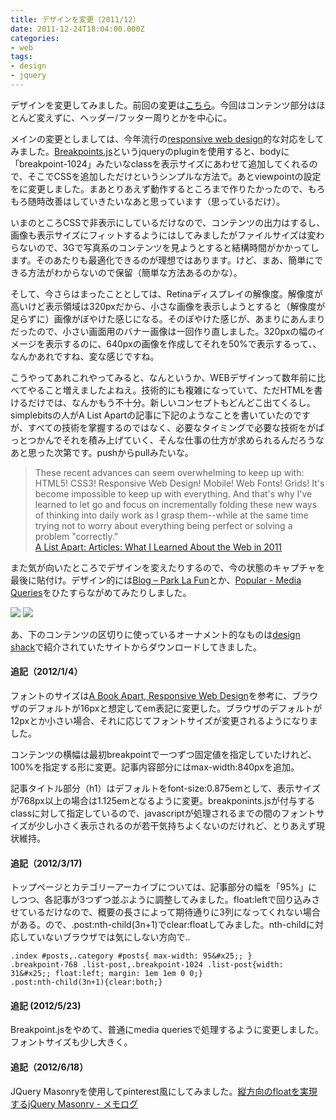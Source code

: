 ```yaml
---
title: デザインを変更（2011/12）
date: 2011-12-24T18:04:00.000Z
categories:
- web
tags:
- design
- jquery
---
```

デザインを変更してみました。前回の変更は[こちら](/blog//2010/12/redesign_2011/)。今回はコンテンツ部分はほとんど変えずに、ヘッダー/フッター周りとかを中心に。

メインの変更としましては、今年流行の[responsive web design](http://www.alistapart.com/articles/responsive-web-design/)的な対応をしてみました。[Breakpoints.js](http://coliss.com/articles/build-websites/operation/javascript/jquery-plugin-breakpoints.html)というjqueryのpluginを使用すると、bodyに「breakpoint-1024」みたいなclassを表示サイズにあわせて追加してくれるので、そこでCSSを追加しただけというシンプルな方法で。あとviewpointの設定を<meta name="viewport" content="width=device-width" />に変更しました。まあとりあえず動作するところまで作りたかったので、もろもろ随時改善はしていきたいなあと思っています（思っているだけ）。

<!-- more -->

いまのところCSSで非表示にしているだけなので、コンテンツの出力はするし、画像も表示サイズにフィットするようにはしてみましたがファイルサイズは変わらないので、3Gで写真系のコンテンツを見ようとすると結構時間がかかってします。そのあたりも最適化できるのが理想ではあります。けど、まあ、簡単にできる方法がわからないので保留（簡単な方法あるのかな）。

そして、今さらはまったこととしては、Retinaディスプレイの解像度。解像度が高いけど表示領域は320pxだから、小さな画像を表示しようとすると（解像度が足らずに）画像がぼやけた感じになる。そのぼやけた感じが、あまりにあんまりだったので、小さい画面用のバナー画像は一回作り直しました。320pxの幅のイメージを表示するのに、640pxの画像を作成してそれを50&#x25;で表示するって、、なんかあれですね、変な感じですね。

こうやってあれこれやってみると、なんというか、WEBデザインって数年前に比べてやること増えましたよねえ。技術的にも複雑になっていて、ただHTMLを書けるだけでは、なんかもう不十分。新しいコンセプトもどんどこ出てくるし。simplebitsの人がA List Apartの記事に下記のようなことを書いていたのですが、すべての技術を掌握するのではなく、必要なタイミングで必要な技術をがばっとつかんでそれを積み上げていく、そんな仕事の仕方が求められるんだろうなあと思った次第です。pushからpullみたいな。

> These recent advances can seem overwhelming to keep up with: HTML5! CSS3! Responsive Web Design! Mobile! Web Fonts! Grids! It's become impossible to keep up with everything. And that's why I've learned to let go and focus on incrementally folding these new ways of thinking into daily work as I grasp them--while at the same time trying not to worry about everything being perfect or solving a problem "correctly."  
> [A List Apart: Articles: What I Learned About the Web in 2011](http://www.alistapart.com/articles/what-i-learned-about-the-web-in-2011/)

また気が向いたところでデザインを変えたりするので、今の状態のキャプチャを最後に貼付け。デザイン的には[Blog – Park La Fun](http://parklafun.com/blog/)とか、[Popular - Media Queries](http://mediaqueri.es/popular/)をひたすらながめてみたりしました。  
  
![](http://farm8.staticflickr.com/7035/6578557639_364f4f23c3_o.png) ![](http://farm8.staticflickr.com/7171/6564730745_58630bbece.jpg)

あ、下のコンテンツの区切りに使っているオーナメント的なものは[design shack](http://designshack.net/articles/freebies/weekly-freebies-flourishes-and-ornaments/)で紹介されていたサイトからダウンロードしてきました。

#### 追記（2012/1/4）

フォントのサイズは[A Book Apart, Responsive Web Design](http://www.abookapart.com/products/responsive-web-design)を参考に、ブラウザのデフォルトが16pxと想定してem表記に変更した。ブラウザのデフォルトが12pxとか小さい場合、それに応じてフォントサイズが変更されるようになりました。

コンテンツの横幅は最初breakpointで一つずつ固定値を指定していたけれど、100&#x25;を指定する形に変更。記事内容部分にはmax-width:840pxを追加。

記事タイトル部分（h1）はデフォルトをfont-size:0.875emとして、表示サイズが768px以上の場合は1.125emとなるように変更。breakponints.jsが付与するclassに対して指定しているので、javascriptが処理されるまでの間のフォントサイズが少し小さく表示されるのが若干気持ちよくないのだけれど、とりあえず現状維持。

#### 追記（2012/3/17)

トップページとカテゴリーアーカイブについては、記事部分の幅を「95&#x25;」にしつつ、各記事が3つずつ並ぶように調整してみました。float:leftで回り込みさせているだけなので、概要の長さによって期待通りに3列になってくれない場合がある。ので、.post:nth-child(3n+1)でclear:floatしてみました。nth-childに対応していないブラウザでは気にしない方向で..

```
.index #posts,.category #posts{ max-width: 95&#x25;; }
.breakpoint-768 .list-post,.breakpoint-1024 .list-post{width: 31&#x25;; float:left; margin: 1em 1em 0 0;}
.post:nth-child(3n+1){clear:both;}

```

#### 追記 (2012/5/23)

Breakpoint.jsをやめて、普通にmedia queriesで処理するように変更しました。フォントサイズも少し大きく。

#### 追記（2012/6/18）

JQuery Masonryを使用してpinterest風にしてみました。[縦方向のfloatを実現するjQuery Masonry - メモログ](/blog//2012/06/jquery_masonry/)
